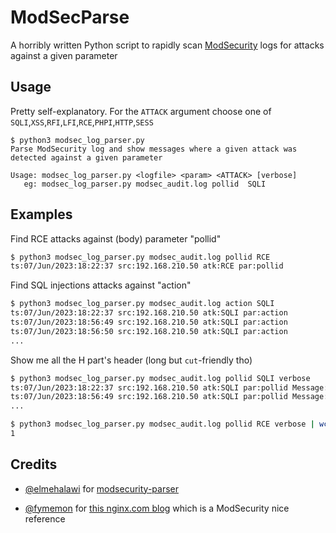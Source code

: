 # ModSecParse

A horribly written Python script to rapidly scan [ModSecurity](https://github.com/SpiderLabs/ModSecurity) logs for attacks against a given parameter

## Usage

Pretty self-explanatory. For the `ATTACK` argument choose one of `SQLI`,`XSS`,`RFI`,`LFI`,`RCE`,`PHPI`,`HTTP`,`SESS`

```
$ python3 modsec_log_parser.py                              
Parse ModSecurity log and show messages where a given attack was detected against a given parameter

Usage: modsec_log_parser.py <logfile> <param> <ATTACK> [verbose]
   eg: modsec_log_parser.py modsec_audit.log pollid  SQLI
```

## Examples

Find RCE attacks against (body) parameter "pollid"
```bash
$ python3 modsec_log_parser.py modsec_audit.log pollid RCE
ts:07/Jun/2023:18:22:37 src:192.168.210.50 atk:RCE par:pollid
```

Find SQL injections attacks against "action"
```bash              
$ python3 modsec_log_parser.py modsec_audit.log action SQLI 
ts:07/Jun/2023:18:22:37 src:192.168.210.50 atk:SQLI par:action
ts:07/Jun/2023:18:56:49 src:192.168.210.50 atk:SQLI par:action
ts:07/Jun/2023:18:56:50 src:192.168.210.50 atk:SQLI par:action
...
```

Show me all the H part's header (long but `cut`-friendly tho)
```bash
$ python3 modsec_log_parser.py modsec_audit.log pollid SQLI verbose       
ts:07/Jun/2023:18:22:37 src:192.168.210.50 atk:SQLI par:pollid Message: Warning. Matched phrase "sqlmap" at REQUEST_HEADERS:User-Agent. [file "/usr/share/modsecurity-crs/rules/REQUEST-913-SCANNER-DETECTION.conf"] [line "55"] [id "913100"] [msg "Found User-Agent associated with security scanner"] [data "Matched Data: sqlmap found within REQUEST_HEADERS:User-Agent: sqlmap/1.5.10#stable (https://sqlmap.org)"] [severity "CRITICAL"] [ver "OWASP_CRS/3.2.0"] [tag "application-multi"] [tag "language-multi"] [tag "platform-multi"] [tag "attack-reputation-scanner"] [tag "OWASP_CRS"] [tag "OWASP_CRS/AUTOMATION/SECURITY_SCANNER"] [tag "WASCTC/WASC-21"] [tag "OWASP_TOP_10/A7"] [tag "PCI/6.5.10"]
ts:07/Jun/2023:18:56:49 src:192.168.210.50 atk:SQLI par:pollid Message: Warning. Matched phrase "sqlmap" at REQUEST_HEADERS:User-Agent. [file "/usr/share/modsecurity-crs/rules/REQUEST-913-SCANNER-DETECTION.conf"] [line "55"] [id "913100"] [msg "Found User-Agent associated with security scanner"] [data "Matched Data: sqlmap found within REQUEST_HEADERS:User-Agent: sqlmap/1.5.10#stable (https://sqlmap.org)"] [severity "CRITICAL"] [ver "OWASP_CRS/3.2.0"] [tag "application-multi"] [tag "language-multi"] [tag "platform-multi"] [tag "attack-reputation-scanner"] [tag "OWASP_CRS"] [tag "OWASP_CRS/AUTOMATION/SECURITY_SCANNER"] [tag "WASCTC/WASC-21"] [tag "OWASP_TOP_10/A7"] [tag "PCI/6.5.10"]
...

$ python3 modsec_log_parser.py modsec_audit.log pollid RCE verbose | wc -l
1
```

## Credits

- [@elmehalawi](https://github.com/elmehalawi) for [modsecurity-parser](https://github.com/elmehalawi/modsecurity-parser/blob/master/parser.py) 

- [@fymemon](https://twitter.com/fymemon) for [this nginx.com blog](https://www.nginx.com/blog/modsecurity-logging-and-debugging/#Audit-Log) which is a ModSecurity nice reference